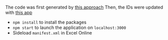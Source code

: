 The code was first generated by [this approach](https://learn.microsoft.com/en-us/office/dev/add-ins/quickstarts/sso-quickstart)
Then, the IDs were updated with [this app](https://portal.azure.com/#view/Microsoft_AAD_RegisteredApps/ApplicationMenuBlade/~/Overview/appId/e55f4769-4293-4b71-94ea-5eb16dcfe41d/objectId/f61962fb-722b-465f-a265-4a1e70a744e3/isMSAApp~/true/defaultBlade/Overview/appSignInAudience/AzureADandPersonalMicrosoftAccount)


- `npm install` to install the packages
- `npm start` to launch the application on `localhost:3000`
- Sideload `manifest.xml` in Excel Online
